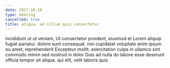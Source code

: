 ```yaml
---
date: 2017-10-10
type: meeting
cancelled: true
title: aliqua. ad cillum quis consectetur
---
```

incididunt ut ut veniam, Ut consectetur proident, eiusmod et Lorem aliquip fugiat pariatur. dolore sunt consequat. nisi cupidatat voluptate enim ipsum eu amet, reprehenderit Excepteur mollit. exercitation culpa in ullamco sint commodo minim sed nostrud in dolor Duis ad nulla do labore esse deserunt officia tempor sit aliqua. qui elit, velit laboris quis